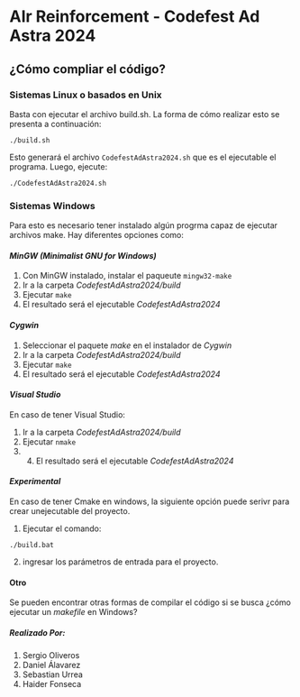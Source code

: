 # AIr Reinforcement - Codefest Ad Astra 2024

## ¿Cómo compliar el código?

### Sistemas Linux o basados en Unix

Basta con ejecutar el archivo build.sh. La forma de cómo realizar esto se presenta a continuación:

```
./build.sh
```

Esto generará el archivo `CodefestAdAstra2024.sh` que es el ejecutable el programa. Luego, ejecute:

```
./CodefestAdAstra2024.sh
```

### Sistemas Windows

Para esto es necesario tener instalado algún progrma capaz de ejecutar archivos make.
Hay diferentes opciones como:

#### _MinGW (Minimalist GNU for Windows)_

1. Con MinGW instalado, instalar el paqueute `mingw32-make`
2. Ir a la carpeta _CodefestAdAstra2024/build_
3. Ejecutar `make`
4. El resultado será el ejecutable _CodefestAdAstra2024_

#### _Cygwin_

1. Seleccionar el paquete _make_ en el instalador de _Cygwin_
2. Ir a la carpeta _CodefestAdAstra2024/build_
3. Ejecutar `make`
4. El resultado será el ejecutable _CodefestAdAstra2024_

#### _Visual Studio_

En caso de tener Visual Studio:

1. Ir a la carpeta _CodefestAdAstra2024/build_
2. Ejecutar `nmake`
3. 4. El resultado será el ejecutable _CodefestAdAstra2024_

#### _Experimental_

En caso de tener Cmake en windows, la siguiente opción puede serivr para crear unejecutable del proyecto.

1. Ejecutar el comando:

```
./build.bat
```

2. ingresar los parámetros de entrada para el proyecto.

#### Otro

Se pueden encontrar otras formas de compilar el código si se busca ¿cómo ejecutar un _makefile_ en Windows?

##### Realizado Por:

1. Sergio Oliveros
2. Daniel Álavarez
3. Sebastian Urrea
4. Haider Fonseca
